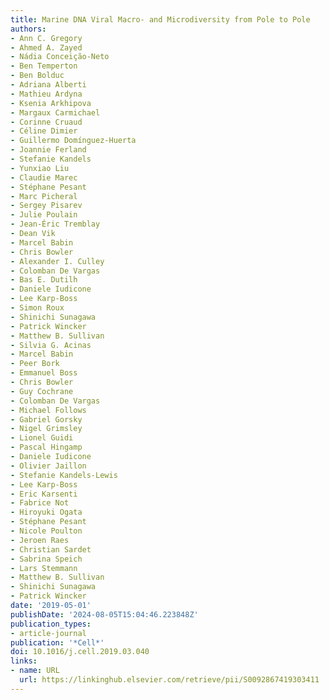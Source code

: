```yaml
---
title: Marine DNA Viral Macro- and Microdiversity from Pole to Pole
authors:
- Ann C. Gregory
- Ahmed A. Zayed
- Nádia Conceição-Neto
- Ben Temperton
- Ben Bolduc
- Adriana Alberti
- Mathieu Ardyna
- Ksenia Arkhipova
- Margaux Carmichael
- Corinne Cruaud
- Céline Dimier
- Guillermo Domínguez-Huerta
- Joannie Ferland
- Stefanie Kandels
- Yunxiao Liu
- Claudie Marec
- Stéphane Pesant
- Marc Picheral
- Sergey Pisarev
- Julie Poulain
- Jean-Éric Tremblay
- Dean Vik
- Marcel Babin
- Chris Bowler
- Alexander I. Culley
- Colomban De Vargas
- Bas E. Dutilh
- Daniele Iudicone
- Lee Karp-Boss
- Simon Roux
- Shinichi Sunagawa
- Patrick Wincker
- Matthew B. Sullivan
- Silvia G. Acinas
- Marcel Babin
- Peer Bork
- Emmanuel Boss
- Chris Bowler
- Guy Cochrane
- Colomban De Vargas
- Michael Follows
- Gabriel Gorsky
- Nigel Grimsley
- Lionel Guidi
- Pascal Hingamp
- Daniele Iudicone
- Olivier Jaillon
- Stefanie Kandels-Lewis
- Lee Karp-Boss
- Eric Karsenti
- Fabrice Not
- Hiroyuki Ogata
- Stéphane Pesant
- Nicole Poulton
- Jeroen Raes
- Christian Sardet
- Sabrina Speich
- Lars Stemmann
- Matthew B. Sullivan
- Shinichi Sunagawa
- Patrick Wincker
date: '2019-05-01'
publishDate: '2024-08-05T15:04:46.223848Z'
publication_types:
- article-journal
publication: '*Cell*'
doi: 10.1016/j.cell.2019.03.040
links:
- name: URL
  url: https://linkinghub.elsevier.com/retrieve/pii/S0092867419303411
---
```

